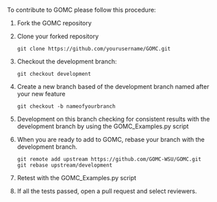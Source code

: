To contribute to GOMC please follow this procedure:

1)  Fork the GOMC repository

2)  Clone your forked repository

        git clone https://github.com/yourusername/GOMC.git

2)  Checkout the development branch:

        git checkout development

3)  Create a new branch based of the development branch named after your new feature

        git checkout -b nameofyourbranch

4)  Development on this branch checking for consistent results with the development branch by using the GOMC_Examples.py script

5)  When you are ready to add to GOMC, rebase your branch with the development branch.

        git remote add upstream https://github.com/GOMC-WSU/GOMC.git
        git rebase upstream/development

6)  Retest with the GOMC_Examples.py script

7)  If all the tests passed, open a pull request and select reviewers.
